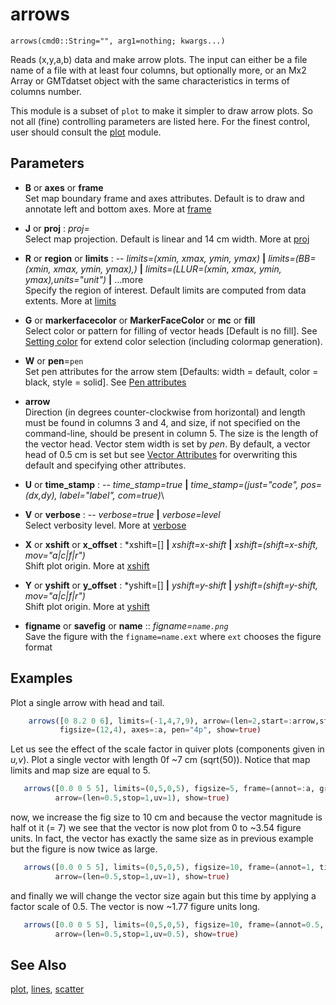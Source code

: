 # arrows

	arrows(cmd0::String="", arg1=nothing; kwargs...)

Reads (x,y,a,b) data and make arrow plots. The input can either be a file name of a file with at least
four columns, but optionally more, or an Mx2 Array or GMTdatset object with the same characteristics in
terms of columns number.

This module is a subset of `plot` to make it simpler to draw arrow plots. So not all (fine)
controlling parameters are listed here. For the finest control, user should consult the [plot](@ref) module.

Parameters
----------

- **B** or **axes** or **frame**\
  Set map boundary frame and axes attributes. Default is to draw and annotate left and bottom axes.
  More at [frame](@ref)

- **J** or **proj** : *proj=<parameters>*\
  Select map projection. Default is linear and 14 cm width. More at [proj](@ref)

- **R** or **region** or **limits** : -- *limits=(xmin, xmax, ymin, ymax)* **|** *limits=(BB=(xmin, xmax, ymin, ymax),)*
   **|** *limits=(LLUR=(xmin, xmax, ymin, ymax),units="unit")* **|** ...more \
   Specify the region of interest. Default limits are computed from data extents. More at [limits](@ref)

- **G** or **markerfacecolor** or **MarkerFaceColor** or **mc** or **fill**\
   Select color or pattern for filling of vector heads [Default is no fill]. See [Setting color](@ref)
   for extend color selection (including colormap generation).

- **W** or **pen**=`pen`\
   Set pen attributes for the arrow stem [Defaults: width = default, color = black,
   style = solid]. See [Pen attributes](@ref)

- **arrow**\
   Direction (in degrees counter-clockwise from horizontal) and length must be found in columns 3 and 4,
   and size, if not specified on the command-line, should be present in column 5. The size is the length of
   the vector head. Vector stem width is set by *pen*. By default, a vector head of 0.5 cm is set but see
   [Vector Attributes](@ref) for overwriting this default and specifying other attributes.

- **U** or **time_stamp** : -- *time_stamp=true* **|** *time_stamp=(just="code", pos=(dx,dy), label="label", com=true)*\

- **V** or **verbose** : -- *verbose=true* **|** *verbose=level*\
   Select verbosity level. More at [verbose](@ref)

- **X** or **xshift** or **x_offset** : *xshift=[] **|** *xshift=x-shift* **|** *xshift=(shift=x-shift, mov="a|c|f|r")*\
   Shift plot origin. More at [xshift](@ref)

- **Y** or **yshift** or **y_offset** : *yshift=[] **|** *yshift=y-shift* **|** *yshift=(shift=y-shift, mov="a|c|f|r")*\
   Shift plot origin. More at [yshift](@ref)

- **figname** or **savefig** or **name** :: *figname=`name.png`*\
   Save the figure with the `figname=name.ext` where `ext` chooses the figure format

Examples
--------

Plot a single arrow with head and tail.

```julia
    arrows([0 8.2 0 6], limits=(-1,4,7,9), arrow=(len=2,start=:arrow,stop=:tail,shape=0.5),
           figsize=(12,4), axes=:a, pen="4p", show=true)
```

Let us see the effect of the scale factor in quiver plots (components given in *u,v*). Plot a single vector
with length 0f ~7 cm (sqrt(50)). Notice that map limits and map size are equal to 5.

```julia
   arrows([0.0 0 5 5], limits=(0,5,0,5), figsize=5, frame=(annot=:a, grid=1),
          arrow=(len=0.5,stop=1,uv=1), show=true)
```

now, we increase the fig size to 10 cm and because the vector magnitude is half ot it (= 7) we see that the
vector is now plot from 0 to ~3.54 figure units. In fact, the vector has exactly the same size as in previous
example but the figure is now twice as large.

```julia
   arrows([0.0 0 5 5], limits=(0,5,0,5), figsize=10, frame=(annot=1, ticks=0.5, grid=1),
          arrow=(len=0.5,stop=1,uv=1), show=true)
```

and finally we will change the vector size again but this time by applying a factor scale of 0.5. The vector
is now ~1.77 figure units long.

```julia
   arrows([0.0 0 5 5], limits=(0,5,0,5), figsize=10, frame=(annot=0.5, ticks=0.25, grid=0.5),
          arrow=(len=0.5,stop=1,uv=0.5), show=true)
```

See Also
--------

[plot](@ref), [lines](@ref), [scatter](@ref)
